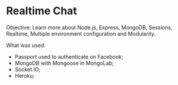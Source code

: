 # Realtime Chat

Objective: 
Learn more about Node.js, Express, MongoDB, Sessions, Realtime, Multiple environment configuration and Modularity.

What was used:

- Passport used to authenticate on Facebook;  
- MongoDB with Mongoose in MongoLab;  
- Socket.IO;  
- Heroku;  
